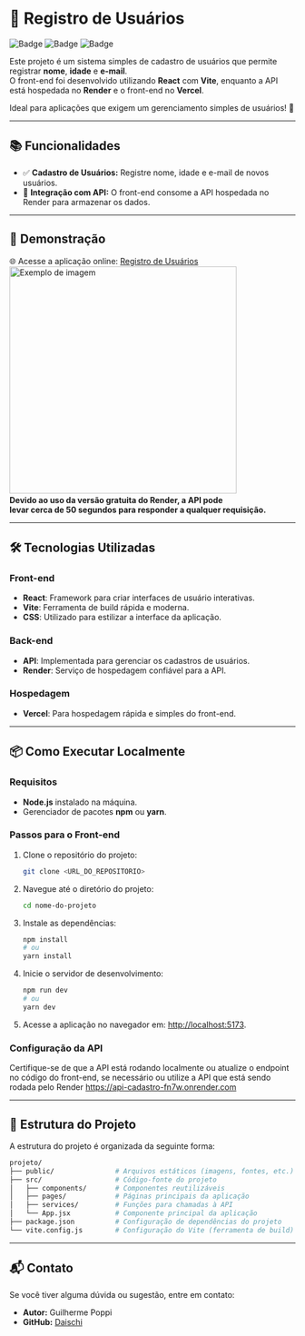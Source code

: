 # 🌟 Registro de Usuários

![Badge](https://img.shields.io/badge/React-v18.0.0-blue) 
![Badge](https://img.shields.io/badge/Vite-v4.0.0-yellow) 
![Badge](https://img.shields.io/badge/Hosted_on-Vercel-green)

Este projeto é um sistema simples de cadastro de usuários que permite registrar **nome**, **idade** e **e-mail**.  
O front-end foi desenvolvido utilizando **React** com **Vite**, enquanto a API está hospedada no **Render** e o front-end no **Vercel**.  

Ideal para aplicações que exigem um gerenciamento simples de usuários! 🚀

---

## 📚 Funcionalidades

- ✅ **Cadastro de Usuários:** Registre nome, idade e e-mail de novos usuários.
- 🔄 **Integração com API:** O front-end consome a API hospedada no Render para armazenar os dados.

---

## 🚀 Demonstração

🌐 Acesse a aplicação online: [Registro de Usuários](https://registro-usuarios-p420i6z56-guilherme-poppi-limas-projects.vercel.app/) <br>
<img src="https://github.com/user-attachments/assets/ae2ca02c-f159-40ae-9d85-1dfe49f08537" alt="Exemplo de imagem" width="400" heigth="400"/>
**<br> Devido ao uso da versão gratuita do Render, a API pode <br> levar cerca de 50 segundos para responder a qualquer requisição. <br>**


---

## 🛠 Tecnologias Utilizadas

### Front-end
- **React**: Framework para criar interfaces de usuário interativas.
- **Vite**: Ferramenta de build rápida e moderna.
- **CSS**: Utilizado para estilizar a interface da aplicação.

### Back-end
- **API**: Implementada para gerenciar os cadastros de usuários.
- **Render**: Serviço de hospedagem confiável para a API.

### Hospedagem
- **Vercel**: Para hospedagem rápida e simples do front-end.

---
## 📦 **Como Executar Localmente**

### **Requisitos**
- **Node.js** instalado na máquina.
- Gerenciador de pacotes **npm** ou **yarn**.

### **Passos para o Front-end**

1. Clone o repositório do projeto:
   ```bash
   git clone <URL_DO_REPOSITORIO>
   ```
2. Navegue até o diretório do projeto:
   ```bash
   cd nome-do-projeto
   ```
3. Instale as dependências:
   ```bash
   npm install
   # ou
   yarn install
   ```
4. Inicie o servidor de desenvolvimento:
   ```bash
   npm run dev
   # ou
   yarn dev
   ```
5. Acesse a aplicação no navegador em: [http://localhost:5173](http://localhost:5173).

### **Configuração da API**
Certifique-se de que a API está rodando localmente ou atualize o endpoint no código do front-end, se necessário ou utilize a API que está sendo rodada pelo Render https://api-cadastro-fn7w.onrender.com

---

## 📂 **Estrutura do Projeto**

A estrutura do projeto é organizada da seguinte forma:

```bash
projeto/
├── public/               # Arquivos estáticos (imagens, fontes, etc.)
├── src/                  # Código-fonte do projeto
│   ├── components/       # Componentes reutilizáveis
│   ├── pages/            # Páginas principais da aplicação
│   ├── services/         # Funções para chamadas à API
│   └── App.jsx           # Componente principal da aplicação
├── package.json          # Configuração de dependências do projeto
└── vite.config.js        # Configuração do Vite (ferramenta de build)

```

---

## 📬 Contato

Se você tiver alguma dúvida ou sugestão, entre em contato:

- **Autor:** Guilherme Poppi
- **GitHub:** [Daischi](https://github.com/Daischi)




